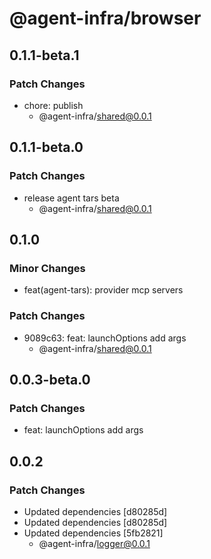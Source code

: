 # @agent-infra/browser

## 0.1.1-beta.1

### Patch Changes

- chore: publish
  - @agent-infra/shared@0.0.1

## 0.1.1-beta.0

### Patch Changes

- release agent tars beta
  - @agent-infra/shared@0.0.1

## 0.1.0

### Minor Changes

- feat(agent-tars): provider mcp servers

### Patch Changes

- 9089c63: feat: launchOptions add args
  - @agent-infra/shared@0.0.1

## 0.0.3-beta.0

### Patch Changes

- feat: launchOptions add args

## 0.0.2

### Patch Changes

- Updated dependencies [d80285d]
- Updated dependencies [d80285d]
- Updated dependencies [5fb2821]
  - @agent-infra/logger@0.0.1
